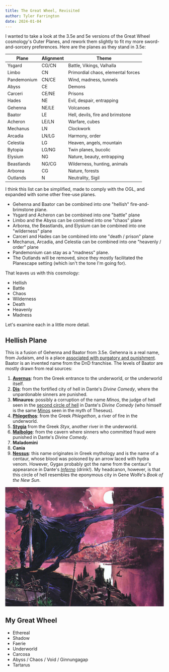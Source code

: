 ```yaml
---
title: The Great Wheel, Revisited
author: Tyler Farrington
date: 2024-01-04
---
```


I wanted to take a look at the 3.5e and 5e versions of the Great Wheel cosmology's Outer Planes, and rework them slightly to fit my more sword-and-sorcery preferences. Here are the planes as they stand in 3.5e:

| Plane       | Alignment | Theme                              |
|-------------|-----------|------------------------------------|
| Ysgard      | CG/CN     | Battle, Vikings, Valhalla          |
| Limbo       | CN        | Primordial chaos, elemental forces |
| Pandemonium | CN/CE     | Wind, madness, tunnels             |
| Abyss       | CE        | Demons                             |
| Carceri     | CE/NE     | Prisons                            |
| Hades       | NE        | Evil, despair, entrapping          |
| Gehenna     | NE/LE     | Volcanoes                          |
| Baator      | LE        | Hell, devils, fire and brimstone   |
| Acheron     | LE/LN     | Warfare, cubes                     |
| Mechanus    | LN        | Clockwork                          |
| Arcadia     | LN/LG     | Harmony, order                     |
| Celestia    | LG        | Heaven, angels, mountain           |
| Bytopia     | LG/NG     | Twin planes, bucolic               |
| Elysium     | NG        | Nature, beauty, entrapping         |
| Beastlands  | NG/CG     | Wilderness, hunting, animals       |
| Arborea     | CG        | Nature, forests                    |
| Outlands    | N         | Neutrality, Sigil                  |

I think this list can be simplified, made to comply with the OGL, and expanded with some other free-use planes.

- Gehenna and Baator can be combined into one "hellish" fire-and-brimstone plane.  
- Ysgard and Acheron can be combined into one "battle" plane
- Limbo and the Abyss can be combined into one "chaos" plane
- Arborea, the Beastlands, and Elysium can be combined into one "wilderness" plane
- Carceri and Hades can be combined into one "death / prison" plane
- Mechanus, Arcadia, and Celestia can be combined into one "heavenly / order" plane
- Pandemonium can stay as a "madness" plane.
- The Outlands will be removed, since they mostly facilitated the Planescape setting (which isn't the tone I'm going for).

That leaves us with this cosmology:

- Hellish
- Battle
- Chaos
- Wilderness
- Death
- Heavenly
- Madness

Let's examine each in a little more detail.

## Hellish Plane

This is a fusion of Gehenna and Baator from 3.5e. Gehenna is a real name, from Judaism, and is a place [associated with purgatory and punishment](https://en.wikipedia.org/wiki/Valley_of_Hinnom_(Gehenna)#Rabbinical_Judaism). Baator is an invented name from the DnD franchise. The levels of Baator are mostly drawn from real sources:

1. [**Avernus**](https://en.wikipedia.org/wiki/Avernus): from the Greek entrance to the underworld, or the underworld itself.
2. [**Dis**](https://en.wikipedia.org/wiki/Dis_(Divine_Comedy)): from the fortified city of hell in Dante's *Divine Comedy*, where the unpardonable sinners are punished.
3. **Minauros**: possibly a corruption of the name *Minos*, the judge of hell seen in the [second circle of hell](https://en.wikipedia.org/wiki/Second_circle_of_hell) in Dante's *Divine Comedy* (who himself is the same [Minos](https://en.wikipedia.org/wiki/Minos) seen in the myth of Theseus).
4. [**Phlegethos**](https://en.wikipedia.org/wiki/Phlegethon): from the Greek *Phlegethon*, a river of fire in the underworld.
5. [**Stygia**](https://en.wikipedia.org/wiki/Styx) from the Greek *Styx*, another river in the underworld.
6. [**Malbolge**](https://en.wikipedia.org/wiki/Malebolge): from the cavern where sinners who committed fraud were punished in Dante's *Divine Comedy*.
7. **Maladomini**
8. **Cania**
9. [**Nessus**](https://en.wikipedia.org/wiki/Nessus_(mythology)#In_popular_culture): this name originates in Greek mythology and is the name of a centaur, whose blood was poisoned by an arrow laced with hydra venom. However, Gygax probably got the name from the centaur's appearance in Dante's [*Inferno*](https://en.wikipedia.org/wiki/Inferno_(Dante)#Seventh_Circle_(Violence)) (drink!). My headcanon, however, is that this circle of hell resembles the eponymous city in Gene Wolfe's *Book of the New Sun*.

![Picture of the cover art of the French edition of Book of the New Sun, artist Guillaume Sorel](nessus.jpeg)

## My Great Wheel

- Ethereal
- Shadow
- Faerie
- Underworld
- Carcosa
- Abyss / Chaos / Void / Ginnungagap
- Tartarus
